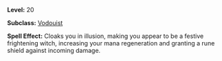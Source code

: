 <!-- TITLE: Spell: Illusion Samhain Witch -->
<!-- SUBTITLE:  -->

**Level:** 20

**Subclass:** [Vodouist](vodouist)

**Spell Effect:** Cloaks you in illusion, making you appear to be a festive frightening witch, increasing your mana regeneration and granting a rune shield against incoming damage.